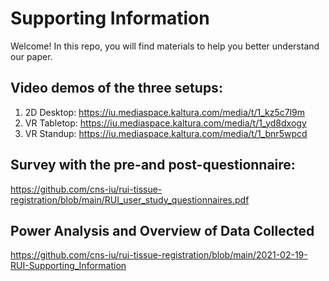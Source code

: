 # Supporting Information

Welcome! In this repo, you will find materials to help you better understand our paper. 

## Video demos of the three setups:
1. 2D Desktop: https://iu.mediaspace.kaltura.com/media/t/1_kz5c7l9m 
2. VR Tabletop: https://iu.mediaspace.kaltura.com/media/t/1_yd8dxogy
3. VR Standup: https://iu.mediaspace.kaltura.com/media/t/1_bnr5wpcd 

## Survey with the pre-and post-questionnaire:
https://github.com/cns-iu/rui-tissue-registration/blob/main/RUI_user_study_questionnaires.pdf 

## Power Analysis and Overview of Data Collected
https://github.com/cns-iu/rui-tissue-registration/blob/main/2021-02-19-RUI-Supporting_Information 
